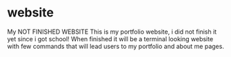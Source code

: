 # website
My NOT FINISHED WEBSITE
This is my portfolio website, i did not finish it yet since i got school! When finished it will be a terminal looking website with few commands that will lead users to my portfolio and about me pages. 
